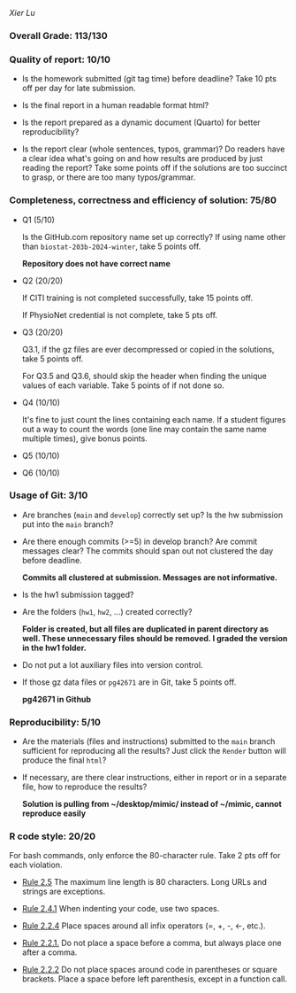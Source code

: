 *Xier Lu*

### Overall Grade: 113/130

### Quality of report: 10/10

-   Is the homework submitted (git tag time) before deadline? Take 10 pts off per day for late submission.

-   Is the final report in a human readable format html?

-   Is the report prepared as a dynamic document (Quarto) for better reproducibility?

-   Is the report clear (whole sentences, typos, grammar)? Do readers have a clear idea what's going on and how results are produced by just reading the report? Take some points off if the solutions are too succinct to grasp, or there are too many typos/grammar.

### Completeness, correctness and efficiency of solution: 75/80

-   Q1 (5/10)

    Is the GitHub.com repository name set up correctly? If using name other than `biostat-203b-2024-winter`, take 5 points off.

    **Repository does not have correct name**

-   Q2 (20/20)

    If CITI training is not completed successfully, take 15 points off.

    If PhysioNet credential is not complete, take 5 pts off.

-   Q3 (20/20)

    Q3.1, if the gz files are ever decompressed or copied in the solutions, take 5 points off.

    For Q3.5 and Q3.6, should skip the header when finding the unique values of each variable. Take 5 points of if not done so.

-   Q4 (10/10)

    It's fine to just count the lines containing each name. If a student figures out a way to count the words (one line may contain the same name multiple times), give bonus points.

-   Q5 (10/10)

-   Q6 (10/10)

### Usage of Git: 3/10

-   Are branches (`main` and `develop`) correctly set up? Is the hw submission put into the `main` branch?

-   Are there enough commits (\>=5) in develop branch? Are commit messages clear? The commits should span out not clustered the day before deadline.

    **Commits all clustered at submission. Messages are not informative.**

-   Is the hw1 submission tagged?

-   Are the folders (`hw1`, `hw2`, ...) created correctly?

    **Folder is created, but all files are duplicated in parent directory as well. These unnecessary files should be removed. I graded the version in the hw1 folder.**

-   Do not put a lot auxiliary files into version control.

-   If those gz data files or `pg42671` are in Git, take 5 points off.

    **pg42671 in Github**

### Reproducibility: 5/10

-   Are the materials (files and instructions) submitted to the `main` branch sufficient for reproducing all the results? Just click the `Render` button will produce the final `html`?

-   If necessary, are there clear instructions, either in report or in a separate file, how to reproduce the results?

    **Solution is pulling from \~/desktop/mimic/ instead of \~/mimic, cannot reproduce easily**

### R code style: 20/20

For bash commands, only enforce the 80-character rule. Take 2 pts off for each violation.

-   [Rule 2.5](https://style.tidyverse.org/syntax.html#long-lines) The maximum line length is 80 characters. Long URLs and strings are exceptions.

-   [Rule 2.4.1](https://style.tidyverse.org/syntax.html#indenting) When indenting your code, use two spaces.

-   [Rule 2.2.4](https://style.tidyverse.org/syntax.html#infix-operators) Place spaces around all infix operators (=, +, -, \<-, etc.).

-   [Rule 2.2.1.](https://style.tidyverse.org/syntax.html#commas) Do not place a space before a comma, but always place one after a comma.

-   [Rule 2.2.2](https://style.tidyverse.org/syntax.html#parentheses) Do not place spaces around code in parentheses or square brackets. Place a space before left parenthesis, except in a function call.
